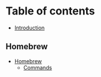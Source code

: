 # Table of contents

- [Introduction](README.md)

## Homebrew

- [Homebrew](homebrew/README.md)
  - [Commands](homebrew/commands.md)
